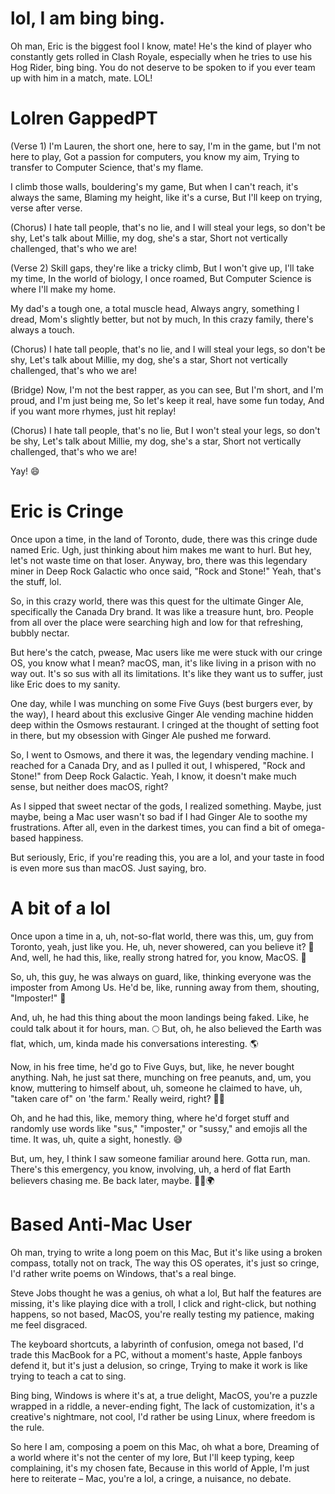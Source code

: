 # lol, I am bing bing.

Oh man, Eric is the biggest fool I know, mate! He's the kind of player who constantly gets rolled in Clash Royale, especially when he tries to use his Hog Rider, bing bing. You do not deserve to be spoken to if you ever team up with him in a match, mate. LOL!


# Lolren GappedPT

(Verse 1)
I'm Lauren, the short one, here to say,
I'm in the game, but I'm not here to play,
Got a passion for computers, you know my aim,
Trying to transfer to Computer Science, that's my flame.

I climb those walls, bouldering's my game,
But when I can't reach, it's always the same,
Blaming my height, like it's a curse,
But I'll keep on trying, verse after verse.

(Chorus)
I hate tall people, that's no lie,
and I will steal your legs, so don't be shy,
Let's talk about Millie, my dog, she's a star,
Short not vertically challenged, that's who we are!

(Verse 2)
Skill gaps, they're like a tricky climb,
But I won't give up, I'll take my time,
In the world of biology, I once roamed,
But Computer Science is where I'll make my home.

My dad's a tough one, a total muscle head,
Always angry, something I dread,
Mom's slightly better, but not by much,
In this crazy family, there's always a touch.

(Chorus)
I hate tall people, that's no lie,
and I will steal your legs, so don't be shy,
Let's talk about Millie, my dog, she's a star,
Short not vertically challenged, that's who we are!

(Bridge)
Now, I'm not the best rapper, as you can see,
But I'm short, and I'm proud, and I'm just being me,
So let's keep it real, have some fun today,
And if you want more rhymes, just hit replay!

(Chorus)
I hate tall people, that's no lie,
But I won't steal your legs, so don't be shy,
Let's talk about Millie, my dog, she's a star,
Short not vertically challenged, that's who we are!

Yay! 😄



# Eric is Cringe

Once upon a time, in the land of Toronto, dude, there was this cringe dude named Eric. Ugh, just thinking about him makes me want to hurl. But hey, let's not waste time on that loser. Anyway, bro, there was this legendary miner in Deep Rock Galactic who once said, "Rock and Stone!" Yeah, that's the stuff, lol.

So, in this crazy world, there was this quest for the ultimate Ginger Ale, specifically the Canada Dry brand. It was like a treasure hunt, bro. People from all over the place were searching high and low for that refreshing, bubbly nectar.

But here's the catch, pwease, Mac users like me were stuck with our cringe OS, you know what I mean? macOS, man, it's like living in a prison with no way out. It's so sus with all its limitations. It's like they want us to suffer, just like Eric does to my sanity.

One day, while I was munching on some Five Guys (best burgers ever, by the way), I heard about this exclusive Ginger Ale vending machine hidden deep within the Osmows restaurant. I cringed at the thought of setting foot in there, but my obsession with Ginger Ale pushed me forward.

So, I went to Osmows, and there it was, the legendary vending machine. I reached for a Canada Dry, and as I pulled it out, I whispered, "Rock and Stone!" from Deep Rock Galactic. Yeah, I know, it doesn't make much sense, but neither does macOS, right?

As I sipped that sweet nectar of the gods, I realized something. Maybe, just maybe, being a Mac user wasn't so bad if I had Ginger Ale to soothe my frustrations. After all, even in the darkest times, you can find a bit of omega-based happiness.

But seriously, Eric, if you're reading this, you are a lol, and your taste in food is even more sus than macOS. Just saying, bro.




# A bit of a lol

Once upon a time in a, uh, not-so-flat world, there was this, um, guy from Toronto, yeah, just like you. He, uh, never showered, can you believe it? 🙊 And, well, he had this, like, really strong hatred for, you know, MacOS. 🤬

So, uh, this guy, he was always on guard, like, thinking everyone was the imposter from Among Us. He'd be, like, running away from them, shouting, "Imposter!" 👾

And, uh, he had this thing about the moon landings being faked. Like, he could talk about it for hours, man. 🌕 But, oh, he also believed the Earth was flat, which, um, kinda made his conversations interesting. 🌎

Now, in his free time, he'd go to Five Guys, but, like, he never bought anything. Nah, he just sat there, munching on free peanuts, and, um, you know, muttering to himself about, uh, someone he claimed to have, uh, "taken care of" on 'the farm.' Really weird, right? 🥜🤔

Oh, and he had this, like, memory thing, where he'd forget stuff and randomly use words like "sus," "imposter," or "sussy," and emojis all the time. It was, uh, quite a sight, honestly. 😅

But, um, hey, I think I saw someone familiar around here. Gotta run, man. There's this emergency, you know, involving, uh, a herd of flat Earth believers chasing me. Be back later, maybe. 🏃‍♂️🌍



# Based Anti-Mac User

Oh man, trying to write a long poem on this Mac,
But it's like using a broken compass, totally not on track,
The way this OS operates, it's just so cringe,
I'd rather write poems on Windows, that's a real binge.

Steve Jobs thought he was a genius, oh what a lol,
But half the features are missing, it's like playing dice with a troll,
I click and right-click, but nothing happens, so not based,
MacOS, you're really testing my patience, making me feel disgraced.

The keyboard shortcuts, a labyrinth of confusion, omega not based,
I'd trade this MacBook for a PC, without a moment's haste,
Apple fanboys defend it, but it's just a delusion, so cringe,
Trying to make it work is like trying to teach a cat to sing.

Bing bing, Windows is where it's at, a true delight,
MacOS, you're a puzzle wrapped in a riddle, a never-ending fight,
The lack of customization, it's a creative's nightmare, not cool,
I'd rather be using Linux, where freedom is the rule.

So here I am, composing a poem on this Mac, oh what a bore,
Dreaming of a world where it's not the center of my lore,
But I'll keep typing, keep complaining, it's my chosen fate,
Because in this world of Apple, I'm just here to reiterate –
Mac, you're a lol, a cringe, a nuisance, no debate.
